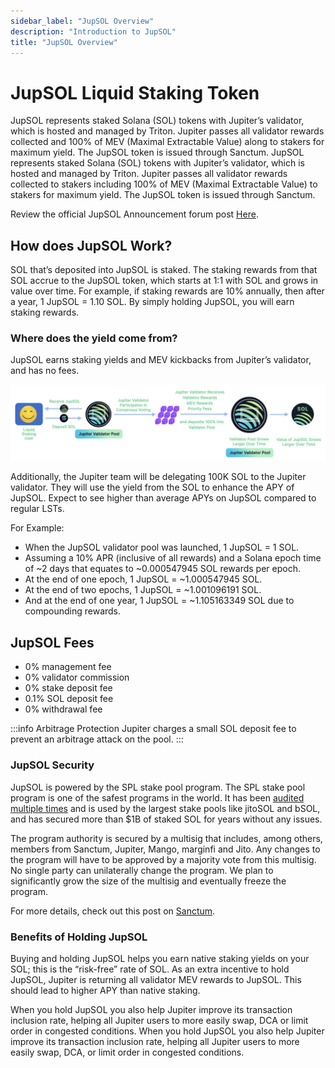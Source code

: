 ```yaml
---
sidebar_label: "JupSOL Overview"
description: "Introduction to JupSOL"
title: "JupSOL Overview"
---
```


# JupSOL Liquid Staking Token

JupSOL represents staked Solana (SOL) tokens with Jupiter’s validator, which is hosted and managed by Triton. Jupiter passes all validator rewards collected and 100% of MEV (Maximal Extractable Value) along to stakers for maximum yield. The JupSOL token is issued through Sanctum.
JupSOL represents staked Solana (SOL) tokens with Jupiter’s validator, which is hosted and managed by Triton. Jupiter passes all validator rewards collected to stakers including 100% of MEV (Maximal Extractable Value) to stakers for maximum yield. The JupSOL token is issued through Sanctum.

Review the official JupSOL Announcement forum post [Here](https://www.jupresear.ch/t/jupsol-jupiter-staked-sol/14666).

## How does JupSOL Work?

SOL that’s deposited into JupSOL is staked. The staking rewards from that SOL accrue to the JupSOL token, which starts at 1:1 with SOL and grows in value over time. For example, if staking rewards are 10% annually, then after a year, 1 JupSOL = 1.10 SOL. By simply holding JupSOL, you will earn staking rewards.

### Where does the yield come from?

JupSOL earns staking yields and MEV kickbacks from Jupiter’s validator, and has no fees.

![jupSOL](../img/jupsol/jupSOL-1.png)

Additionally, the Jupiter team will be delegating 100K SOL to the Jupiter validator. They will use the yield from the SOL to enhance the APY of JupSOL. Expect to see higher than average APYs on JupSOL compared to regular LSTs.

For Example:
- When the JupSOL validator pool was launched, 1 JupSOL = 1 SOL. 
- Assuming a 10% APR (inclusive of all rewards) and a Solana epoch time of ~2 days that equates to ~0.000547945 SOL rewards per epoch.
- At the end of one epoch, 1 JupSOL = ~1.000547945 SOL. 
- At the end of two epochs, 1 JupSOL = ~1.001096191 SOL.
- And at the end of one year, 1 JupSOL = ~1.105163349 SOL due to compounding rewards.

## JupSOL Fees
- 0% management fee
- 0% validator commission
- 0% stake deposit fee
- 0.1% SOL deposit fee
- 0% withdrawal fee

:::info Arbitrage Protection
Jupiter charges a small SOL deposit fee to prevent an arbitrage attack on the pool.
:::

### JupSOL Security

JupSOL is powered by the SPL stake pool program. The SPL stake pool program is one of the safest programs in the world. It has been [audited multiple times](https://learn.sanctum.so/docs/security/audits) and is used by the largest stake pools like jitoSOL and bSOL, and has secured more than $1B of staked SOL for years without any issues.

The program authority is secured by a multisig that includes, among others, members from Sanctum, Jupiter, Mango, marginfi and Jito. Any changes to the program will have to be approved by a majority vote from this multisig. No single party can unilaterally change the program. We plan to significantly grow the size of the multisig and eventually freeze the program.

For more details, check out this post on [Sanctum](https://learn.sanctum.so/docs/security/is-sanctum-safe).

### Benefits of Holding JupSOL

Buying and holding JupSOL helps you earn native staking yields on your SOL; this is the “risk-free” rate of SOL. As an extra incentive to hold JupSOL, Jupiter is returning all validator MEV rewards to JupSOL. This should lead to higher APY than native staking.

When you hold JupSOL you also help Jupiter improve its transaction inclusion rate, helping all Jupiter users to more easily swap, DCA or limit order in congested conditions.
When you hold JupSOL you also help Jupiter improve its transaction inclusion rate, helping all Jupiter users to more easily swap, DCA, or limit order in congested conditions.

